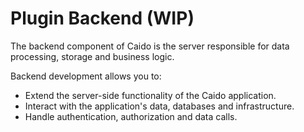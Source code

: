 # Plugin Backend (WIP)

The backend component of Caido is the server responsible for data processing, storage and business logic.

Backend development allows you to:

- Extend the server-side functionality of the Caido application.
- Interact with the application's data, databases and infrastructure.
- Handle authentication, authorization and data calls.
